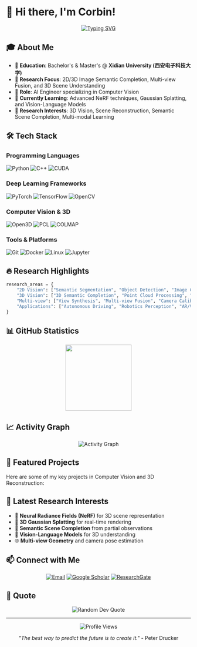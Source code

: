 # 👋 Hi there, I'm Corbin!

<div align="center">
  
[![Typing SVG](https://readme-typing-svg.demolab.com?font=Fira+Code&size=24&duration=3000&pause=1000&color=2E96F7&center=true&vCenter=true&width=600&lines=AI+Engineer+%7C+Computer+Vision+Researcher;2D%2F3D+Image+Analysis+%26+Semantic+Completion;Multi-view+Fusion+%26+3D+Reconstruction;XDU+%7C+西安电子科技大学)](https://git.io/typing-svg)

</div>

## 🎓 About Me

- 🏫 **Education**: Bachelor's & Master's @ **Xidian University (西安电子科技大学)**
- 🔬 **Research Focus**: 2D/3D Image Semantic Completion, Multi-view Fusion, and 3D Scene Understanding
- 💼 **Role**: AI Engineer specializing in Computer Vision
- 🌱 **Currently Learning**: Advanced NeRF techniques, Gaussian Splatting, and Vision-Language Models
- 🎯 **Research Interests**: 3D Vision, Scene Reconstruction, Semantic Scene Completion, Multi-modal Learning

## 🛠️ Tech Stack

### Programming Languages
![Python](https://img.shields.io/badge/Python-3776AB?style=for-the-badge&logo=python&logoColor=white)
![C++](https://img.shields.io/badge/C++-00599C?style=for-the-badge&logo=cplusplus&logoColor=white)
![CUDA](https://img.shields.io/badge/CUDA-76B900?style=for-the-badge&logo=nvidia&logoColor=white)

### Deep Learning Frameworks
![PyTorch](https://img.shields.io/badge/PyTorch-EE4C2C?style=for-the-badge&logo=pytorch&logoColor=white)
![TensorFlow](https://img.shields.io/badge/TensorFlow-FF6F00?style=for-the-badge&logo=tensorflow&logoColor=white)
![OpenCV](https://img.shields.io/badge/OpenCV-5C3EE8?style=for-the-badge&logo=opencv&logoColor=white)

### Computer Vision & 3D
![Open3D](https://img.shields.io/badge/Open3D-47A141?style=for-the-badge&logo=3d&logoColor=white)
![PCL](https://img.shields.io/badge/PCL-0080FF?style=for-the-badge&logo=pointcloud&logoColor=white)
![COLMAP](https://img.shields.io/badge/COLMAP-FF6B6B?style=for-the-badge&logo=camera&logoColor=white)

### Tools & Platforms
![Git](https://img.shields.io/badge/Git-F05032?style=for-the-badge&logo=git&logoColor=white)
![Docker](https://img.shields.io/badge/Docker-2496ED?style=for-the-badge&logo=docker&logoColor=white)
![Linux](https://img.shields.io/badge/Linux-FCC624?style=for-the-badge&logo=linux&logoColor=black)
![Jupyter](https://img.shields.io/badge/Jupyter-F37626?style=for-the-badge&logo=jupyter&logoColor=white)

## 🔥 Research Highlights

```python
research_areas = {
    "2D Vision": ["Semantic Segmentation", "Object Detection", "Image Completion"],
    "3D Vision": ["3D Semantic Completion", "Point Cloud Processing", "3D Reconstruction"],
    "Multi-view": ["View Synthesis", "Multi-view Fusion", "Camera Calibration"],
    "Applications": ["Autonomous Driving", "Robotics Perception", "AR/VR"]
}
```

## 📊 GitHub Statistics

<div align="center">
  <img height="180em" src="https://github-readme-stats.vercel.app/api?username=Corbin-xdu&show_icons=true&theme=default&include_all_commits=true&count_private=true&border_color=2E96F7&title_color=2E96F7&icon_color=2E96F7"/>
</div>


## 📈 Activity Graph

<div align="center">
  <img src="https://github-readme-activity-graph.vercel.app/graph?username=Corbin-xdu&theme=github-light&hide_border=true&custom_title=Contribution%20Activity%20Graph" alt="Activity Graph"/>
</div>

## 🌟 Featured Projects

Here are some of my key projects in Computer Vision and 3D Reconstruction:

<!-- 你可以添加具体项目 -->
<!-- 
[![Project Name](https://github-readme-stats.vercel.app/api/pin/?username=Corbin-xdu&repo=project-name&theme=default&border_color=2E96F7)](https://github.com/Corbin-xdu/project-name)
-->

## 📝 Latest Research Interests

- 🧠 **Neural Radiance Fields (NeRF)** for 3D scene representation
- 🎨 **3D Gaussian Splatting** for real-time rendering
- 🔮 **Semantic Scene Completion** from partial observations
- 🤖 **Vision-Language Models** for 3D understanding
- 🌐 **Multi-view Geometry** and camera pose estimation

## 📫 Connect with Me

<div align="center">
  
[![Email](https://img.shields.io/badge/Email-D14836?style=for-the-badge&logo=gmail&logoColor=white)](hbkangovo@gmail.com)
[![Google Scholar](https://img.shields.io/badge/Google_Scholar-4285F4?style=for-the-badge&logo=google-scholar&logoColor=white)](https://scholar.google.com/citations?user=yourid)
[![ResearchGate](https://img.shields.io/badge/ResearchGate-00CCBB?style=for-the-badge&logo=researchgate&logoColor=white)](https://www.researchgate.net/profile/yourprofile)

</div>

## 💭 Quote

<div align="center">
  <img src="https://quotes-github-readme.vercel.app/api?type=horizontal&theme=light" alt="Random Dev Quote"/>
</div>

---

<div align="center">
  <img src="https://komarev.com/ghpvc/?username=Corbin-xdu&label=Profile%20Views&color=0e75b6&style=flat" alt="Profile Views" />
  
  *"The best way to predict the future is to create it."* - Peter Drucker
</div>

